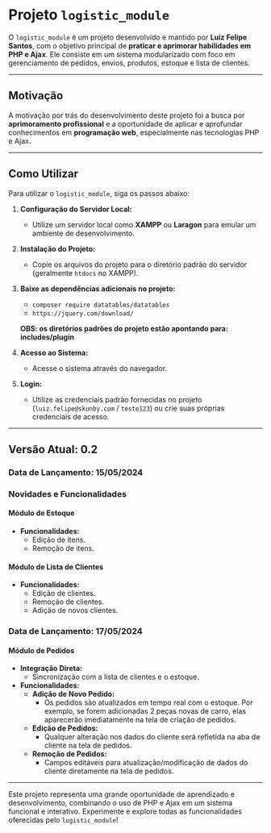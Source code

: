 # Projeto `logistic_module`

O `logistic_module` é um projeto desenvolvido e mantido por **Luiz Felipe Santos**, com o objetivo principal de **praticar e aprimorar habilidades em PHP e Ajax**. Ele consiste em um sistema modularizado com foco em gerenciamento de pedidos, envios, produtos, estoque e lista de clientes.

---

## Motivação

A motivação por trás do desenvolvimento deste projeto foi a busca por **aprimoramento profissional** e a oportunidade de aplicar e aprofundar conhecimentos em **programação web**, especialmente nas tecnologias PHP e Ajax.

---

## Como Utilizar

Para utilizar o `logistic_module`, siga os passos abaixo:

1. **Configuração do Servidor Local:**

   - Utilize um servidor local como **XAMPP** ou **Laragon** para emular um ambiente de desenvolvimento.

2. **Instalação do Projeto:**

   - Copie os arquivos do projeto para o diretório padrão do servidor (geralmente `htdocs` no XAMPP).

3. **Baixe as dependências adicionais no projeto:**
   - `composer require datatables/datatables`
   - `https://jquery.com/download/`
   
   **OBS: os diretórios padrões do projeto estão apontando para: includes/plugin**
4. **Acesso ao Sistema:**

   - Acesse o sistema através do navegador.

5. **Login:**
   - Utilize as credenciais padrão fornecidas no projeto (`luiz.felipe@skunby.com` / `teste123`) ou crie suas próprias credenciais de acesso.

---

## Versão Atual: 0.2

### Data de Lançamento: 15/05/2024

### Novidades e Funcionalidades

#### Módulo de Estoque

- **Funcionalidades:**
  - Edição de itens.
  - Remoção de itens.

#### Módulo de Lista de Clientes

- **Funcionalidades:**
  - Edição de clientes.
  - Remoção de clientes.
  - Adição de novos clientes.

### Data de Lançamento: 17/05/2024

#### Módulo de Pedidos

- **Integração Direta:**
  - Sincronização com a lista de clientes e o estoque.
- **Funcionalidades:**
  - **Adição de Novo Pedido:**
    - Os pedidos são atualizados em tempo real com o estoque. Por exemplo, se forem adicionadas 2 peças novas de carro, elas aparecerão imediatamente na tela de criação de pedidos.
  - **Edição de Pedidos:**
    - Qualquer alteração nos dados do cliente será refletida na aba de cliente na tela de pedidos.
  - **Remoção de Pedidos:**
    - Campos editáveis para atualização/modificação de dados do cliente diretamente na tela de pedidos.

---

Este projeto representa uma grande oportunidade de aprendizado e desenvolvimento, combinando o uso de PHP e Ajax em um sistema funcional e interativo. Experimente e explore todas as funcionalidades oferecidas pelo `logistic_module`!
